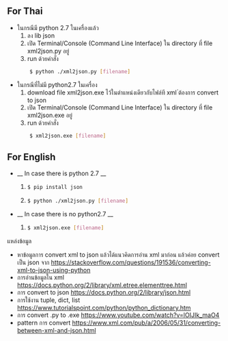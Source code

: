 ## For Thai
- ในกรณีมี python 2.7 ในเครื่องแล้ว
    1.  ลง lib json 
    2.  เปิด Terminal/Console (Command Line Interface) ใน directory ที่ file xml2json.py อยู่  
    3.  run ด้วยคำสั่ง
    ```bash
        $ python ./xml2json.py [filename]
    ```
- ในกรณีที่ไม่มี python2.7 ในเครื่อง
    1.  download file xml2json.exe ไว้ในตำแหน่งเดียวกับไฟล์ที xml ่ต้องการ convert to json
    2.  เปิด Terminal/Console (Command Line Interface) ใน directory ที่ file xml2json.exe อยู่  
    3.  run ด้วยคำสั่ง
    ```bash
        $ xml2json.exe [filename]
    ```

## For English
- __ In case there is python 2.7 __
    1.  ```bash
        $ pip install json
        ``` 
    2.  ```bash
        $ python ./xml2json.py [filename]
        ```

- __ In case there is no python2.7 __
    1.  ```bash
        $ xml2json.exe [filename]
        ```



แหล่งข้อมูล
- หาข้อมูลการ convert xml to json แล้วได้แนวคิดการอ่าน xml มาก่อน แล้วค่อย convert เป็น json จาก
https://stackoverflow.com/questions/191536/converting-xml-to-json-using-python
- การอ่านข้อมูลใน xml
https://docs.python.org/2/library/xml.etree.elementtree.html
- การ convert to json 
https://docs.python.org/2/library/json.html
- การใช้งาน tuple, dict, list
https://www.tutorialspoint.com/python/python_dictionary.htm
- การ convert .py to .exe
https://www.youtube.com/watch?v=lOIJIk_maO4
- pattern การ convert
https://www.xml.com/pub/a/2006/05/31/converting-between-xml-and-json.html
